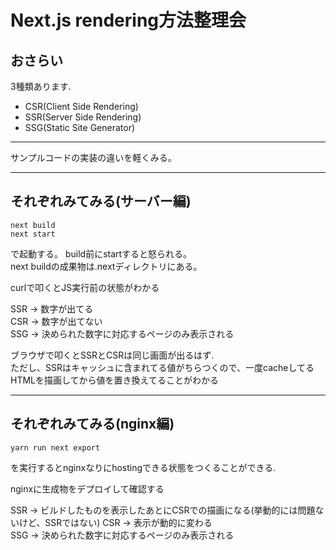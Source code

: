 # Next.js rendering方法整理会

## おさらい
3種類あります.  

* CSR(Client Side Rendering)
* SSR(Server Side Rendering)
* SSG(Static Site Generator)

---

サンプルコードの実装の違いを軽くみる。  

---

## それぞれみてみる(サーバー編)
```
next build
next start
```
で起動する。
build前にstartすると怒られる。  
next buildの成果物は.nextディレクトリにある。  

curlで叩くとJS実行前の状態がわかる

SSR → 数字が出てる  
CSR → 数字が出てない  
SSG → 決められた数字に対応するページのみ表示される  

ブラウザで叩くとSSRとCSRは同じ画面が出るはず.  
ただし、SSRはキャッシュに含まれてる値がちらつくので、一度cacheしてるHTMLを描画してから値を置き換えてることがわかる  

---

## それぞれみてみる(nginx編)
```
yarn run next export
```

を実行するとnginxなりにhostingできる状態をつくることができる.  

nginxに生成物をデプロイして確認する

SSR → ビルドしたものを表示したあとにCSRでの描画になる(挙動的には問題ないけど、SSRではない)
CSR → 表示が動的に変わる  
SSG → 決められた数字に対応するページのみ表示される  


